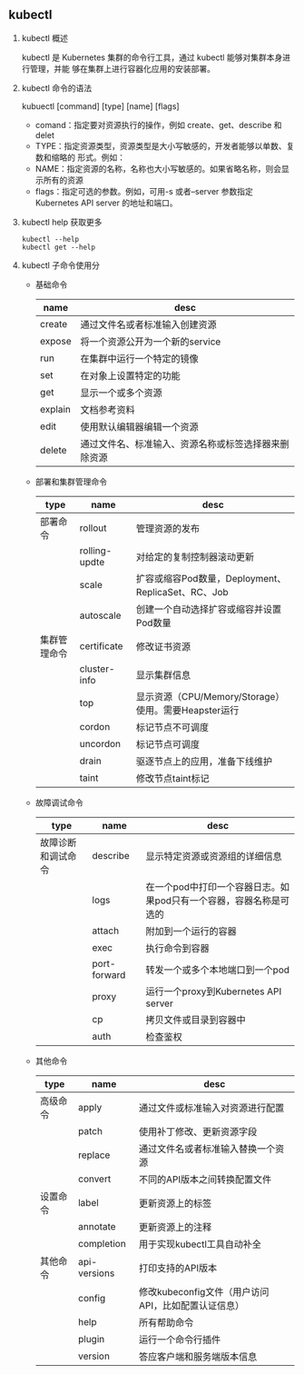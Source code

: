 ## kubectl

1. kubectl 概述

   kubectl 是 Kubernetes 集群的命令行工具，通过 kubectl 能够对集群本身进行管理，并能 够在集群上进行容器化应用的安装部署。

2. kubectl 命令的语法

   kubuectl [command] [type] [name] [flags]

   - comand：指定要对资源执行的操作，例如 create、get、describe 和 delet
   - TYPE：指定资源类型，资源类型是大小写敏感的，开发者能够以单数、复数和缩略的 形式。例如：
   - NAME：指定资源的名称，名称也大小写敏感的。如果省略名称，则会显示所有的资源
   - flags：指定可选的参数。例如，可用-s 或者–server 参数指定 Kubernetes API server 的地址和端口。

3. kubectl help 获取更多

   ```shell
   kubectl --help
   kubectl get --help
   ```

4. kubectl 子命令使用分

   - 基础命令

     | name    | desc                                                 |
     | ------- | ---------------------------------------------------- |
     | create  | 通过文件名或者标准输入创建资源                       |
     | expose  | 将一个资源公开为一个新的service                      |
     | run     | 在集群中运行一个特定的镜像                           |
     | set     | 在对象上设置特定的功能                               |
     | get     | 显示一个或多个资源                                   |
     | explain | 文档参考资料                                         |
     | edit    | 使用默认编辑器编辑一个资源                           |
     | delete  | 通过文件名、标准输入、资源名称或标签选择器来删除资源 |

   - 部署和集群管理命令

     | type         | name          | desc                                                 |
     | ------------ | ------------- | ---------------------------------------------------- |
     | 部署命令     | rollout       | 管理资源的发布                                       |
     |              | rolling-updte | 对给定的复制控制器滚动更新                           |
     |              | scale         | 扩容或缩容Pod数量，Deployment、ReplicaSet、RC、Job   |
     |              | autoscale     | 创建一个自动选择扩容或缩容并设置Pod数量              |
     | 集群管理命令 | certificate   | 修改证书资源                                         |
     |              | cluster-info  | 显示集群信息                                         |
     |              | top           | 显示资源（CPU/Memory/Storage）使用。需要Heapster运行 |
     |              | cordon        | 标记节点不可调度                                     |
     |              | uncordon      | 标记节点可调度                                       |
     |              | drain         | 驱逐节点上的应用，准备下线维护                       |
     |              | taint         | 修改节点taint标记                                    |

   - 故障调试命令

     | type               | name         | desc                                                         |
     | ------------------ | ------------ | ------------------------------------------------------------ |
     | 故障诊断和调试命令 | describe     | 显示特定资源或资源组的详细信息                               |
     |                    | logs         | 在一个pod中打印一个容器日志。如果pod只有一个容器，容器名称是可选的 |
     |                    | attach       | 附加到一个运行的容器                                         |
     |                    | exec         | 执行命令到容器                                               |
     |                    | port-forward | 转发一个或多个本地端口到一个pod                              |
     |                    | proxy        | 运行一个proxy到Kubernetes API server                         |
     |                    | cp           | 拷贝文件或目录到容器中                                       |
     |                    | auth         | 检查鉴权                                                     |

   - 其他命令

     | type     | name         | desc                                                |
     | -------- | ------------ | --------------------------------------------------- |
     | 高级命令 | apply        | 通过文件或标准输入对资源进行配置                    |
     |          | patch        | 使用补丁修改、更新资源字段                          |
     |          | replace      | 通过文件名或者标准输入替换一个资源                  |
     |          | convert      | 不同的API版本之间转换配置文件                       |
     | 设置命令 | label        | 更新资源上的标签                                    |
     |          | annotate     | 更新资源上的注释                                    |
     |          | completion   | 用于实现kubectl工具自动补全                         |
     | 其他命令 | api-versions | 打印支持的API版本                                   |
     |          | config       | 修改kubeconfig文件（用户访问API，比如配置认证信息） |
     |          | help         | 所有帮助命令                                        |
     |          | plugin       | 运行一个命令行插件                                  |
     |          | version      | 答应客户端和服务端版本信息                          |

     